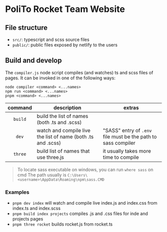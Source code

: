 # PoliTo Rocket Team Website

## File structure

 - `src/`: typescript and scss source files
 - `public/`: public files exposed by netlify to the users

## Build and develop

The `compiler.js` node script compiles (and watches) ts and scss files of pages. It can be invoked in one of the following ways:

    node compiler <command> <...names>
    npm run <command> <...names>
    pnpm <command> <...names>

| command | description | extras |
| :-----: | --- | --- |
| `build` | build the list of names (both .ts and .scss) | |
| `dev`   | watch and compile live the list of name (both .ts and .scss) | "SASS" entry of `.env` file must be the path to sass compiler  |
| `three` | build list of names that use three.js | it usually takes more time to compile |

> To locate sass executable on windows, you can run `where sass` on cmd
> The path usually is `C:\Users\<username>\AppData\Roaming\npm\sass.CMD`

### Examples
 - `pnpm dev index` will watch and compile live index.js and index.css from index.ts and index.scss
 - `pnpm build index projects` compiles .js and .css files for inde and projects pages
 - `pnpm three rocket` builds rocket.js from rocket.ts